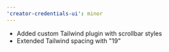 ```yaml
---
'creator-credentials-ui': minor
---
```


- Added custom Tailwind plugin with scrollbar styles
- Extended Tailwind spacing with "19"
